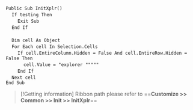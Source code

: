 &nbsp;  &nbsp;  &nbsp;  &nbsp;  
`Public Sub InitXplr()`  
&nbsp;&nbsp;&nbsp;&nbsp;`If testing Then`  
&nbsp;&nbsp;&nbsp;&nbsp;&nbsp;&nbsp;&nbsp;&nbsp;`Exit Sub`  
&nbsp;&nbsp;&nbsp;&nbsp;`End If`  
&nbsp;  &nbsp;  &nbsp;  &nbsp;  
&nbsp;&nbsp;&nbsp;&nbsp;`Dim cell As Object`  
&nbsp;&nbsp;&nbsp;&nbsp;`For Each cell In Selection.Cells`  
&nbsp;&nbsp;&nbsp;&nbsp;&nbsp;&nbsp;&nbsp;&nbsp;`If cell.EntireColumn.Hidden = False And cell.EntireRow.Hidden = False Then`  
&nbsp;&nbsp;&nbsp;&nbsp;&nbsp;&nbsp;&nbsp;&nbsp;&nbsp;&nbsp;&nbsp;&nbsp;`cell.Value = "explorer """""`  
&nbsp;&nbsp;&nbsp;&nbsp;&nbsp;&nbsp;&nbsp;&nbsp;`End If`  
&nbsp;&nbsp;&nbsp;&nbsp;`Next cell`  
`End Sub`  


> [!Getting information]
> Ribbon path please refer to ==**Customize >> Common >> Init >> InitXplr**==

